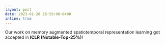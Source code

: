 ```yaml
---
layout: post
date: 2023-01-20 15:59:00-0400
inline: true
---
```


Our work on memory augmented spatiotemporal representation learning got accepted in **ICLR (Notable-Top-25%)**!
